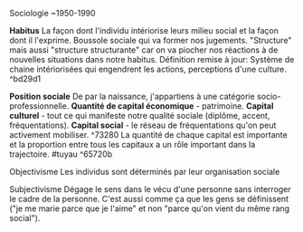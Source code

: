 Sociologie ~1950-1990

**Habitus** 
	La façon dont l'individu intériorise leurs milieu social et la façon dont il l'exprime. Boussole sociale qui va former nos jugements. "Structure" mais aussi "structure structurante" car on va piocher nos réactions à de nouvelles situations dans notre habitus. 
	Définition remise à jour:
	Système de chaine intériorisées qui engendrent les actions, perceptions d'une culture.
	 ^bd29d1

**Position sociale**
	De par la naissance, j'appartiens à une catégorie socio-professionnelle.
	$\text{}$
	**Quantité de capital économique** - patrimoine.
	**Capital culturel** - tout ce qui manifeste notre qualité sociale (diplôme, accent, fréquentations).
	**Capital social** - le réseau de fréquentations qu'on peut activement mobiliser. ^73280
	$\text{}$
	La quantité de chaque capital est importante et la proportion entre tous les capitaux a un rôle important dans la trajectoire. #tuyau ^65720b


Objectivisme
Les individus sont déterminés par leur organisation sociale

Subjectivisme 
Dégage le sens dans le vécu d'une personne sans interroger le cadre de la personne. C'est aussi comme ça que les gens se définissent ("je me marie parce que je l'aime" et non "parce qu'on vient du même rang social").




